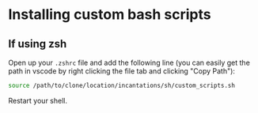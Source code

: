 # Installing custom bash scripts

## If using zsh

Open up your `.zshrc` file and add the following line (you can easily get the path in vscode by right clicking the file tab and clicking "Copy Path"):

```bash
source /path/to/clone/location/incantations/sh/custom_scripts.sh
```

Restart your shell.
